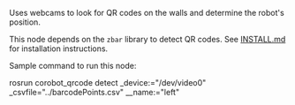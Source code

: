 Uses webcams to look for QR codes on the walls and determine the robot's position.

This node depends on the `zbar` library to detect QR codes.
See [INSTALL.md](https://github.com/corobotics/corobots/blob/master/INSTALL.md) for installation instructions.

Sample command to run this node:

rosrun corobot_qrcode detect  _device:="/dev/video0" _csvfile="../barcodePoints.csv" __name:="left"
